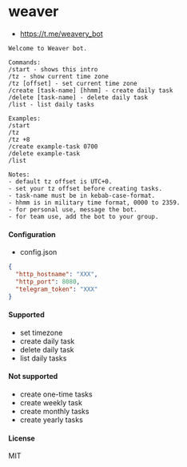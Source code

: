 # weaver

- https://t.me/weavery_bot

```
Welcome to Weaver bot.

Commands:
/start - shows this intro
/tz - show current time zone
/tz [offset] - set current time zone
/create [task-name] [hhmm] - create daily task
/delete [task-name] - delete daily task
/list - list daily tasks

Examples:
/start
/tz
/tz +8
/create example-task 0700
/delete example-task
/list

Notes:
- default tz offset is UTC+0.
- set your tz offset before creating tasks.
- task-name must be in kebab-case-format.
- hhmm is in military time format, 0000 to 2359.
- for personal use, message the bot.
- for team use, add the bot to your group. 
```

#### Configuration

- config.json

```json
{
  "http_hostname": "XXX",
  "http_port": 8080,
  "telegram_token": "XXX"
}
```

#### Supported

- set timezone
- create daily task
- delete daily task
- list daily tasks

#### Not supported

- create one-time tasks
- create weekly task
- create monthly tasks
- create yearly tasks

#### License

MIT
